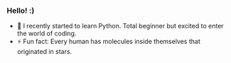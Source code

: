 ### Hello! :)

- 🌱 I recently started to learn Python. Total beginner but excited to enter the world of coding.
- ⚡ Fun fact: Every human has molecules inside themselves that originated in stars.
